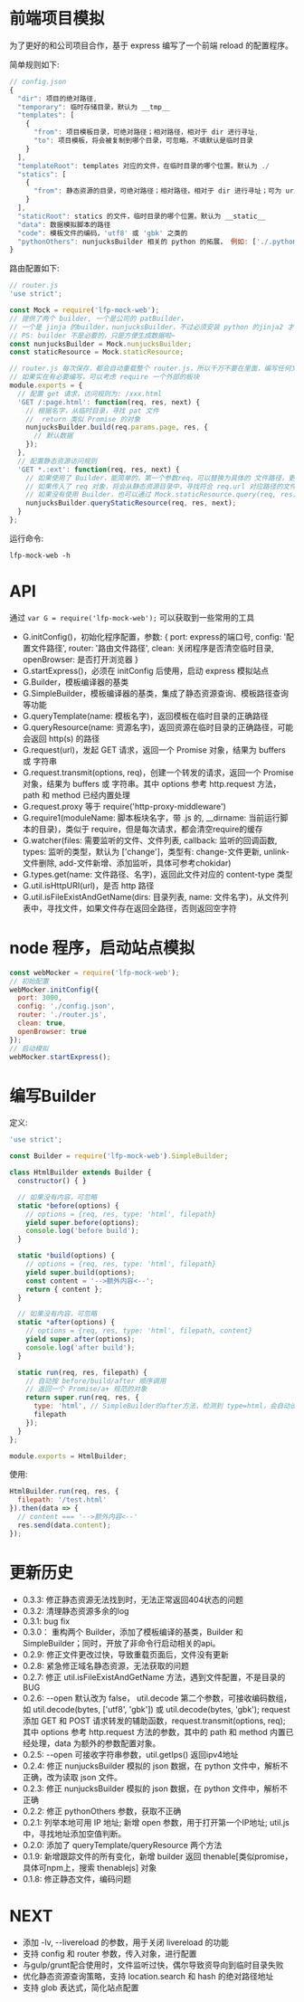 # 前端项目模拟

为了更好的和公司项目合作，基于 express 编写了一个前端 reload 的配置程序。

简单规则如下:
``` javascript
// config.json
{
  "dir": 项目的绝对路径,
  "temporary": 临时存储目录，默认为 __tmp__
  "templates": [
    {
      "from": 项目模板目录，可绝对路径；相对路径，相对于 dir 进行寻址,
      "to": 项目模板，将会被复制到哪个目录，可忽略，不填默认是临时目录
    }
  ],
  "templateRoot": templates 对应的文件，在临时目录的哪个位置。默认为 ./
  "statics": [
    {
      "from": 静态资源的目录，可绝对路径；相对路径，相对于 dir 进行寻址；可为 uri 域名
    }
  ],
  "staticRoot": statics 的文件，临时目录的哪个位置。默认为 __static__
  "data": 数据模拟脚本的路径
  "code": 模板文件的编码，'utf8' 或 'gbk' 之类的
  "pythonOthers": nunjucksBuilder 相关的 python 的拓展， 例如: ['./.python/filter.py']，强制给文件注入全局变量 data[当前渲染数据], evn[当前jinja2的环境变量]
}
```

路由配置如下:
``` javascript
// router.js
'use strict';

const Mock = require('lfp-mock-web');
// 提供了两个 builder, 一个是公司的 patBuilder，
// 一个是 jinja 的builder，nunjucksBuilder，不过必须安装 python 的jinja2 才能使用呢~: Mock.nunjucksBuilder.build('index.html', res, {}); 编译临时目录的 index.html 模板
// PS: builder 不是必要的，只是方便生成数据啦~
const nunjucksBuilder = Mock.nunjucksBuilder;
const staticResource = Mock.staticResource;

// router.js 每次保存，都会自动重载整个 router.js，所以千万不要在里面，编写任何文件、现成监听的代码。
// 如果实在有必要编写，可以考虑 require 一个外部的板块
module.exports = {
  // 配置 get 请求，访问规则为: /xxx.html
  'GET /:page.html': function(req, res, next) {
    // 根据名字，从临时目录，寻找 pat 文件
    //  return 类似 Promise 的对象
    nunjucksBuilder.build(req.params.page, res, {
      // 默认数据
    });
  },
  // 配置静态资源访问规则
  'GET *.:ext': function(req, res, next) {
    // 如果使用了 Builder，能简单的，第一个参数req，可以替换为具体的 文件路径，更容易进行访问定制
    // 如果传入了 req 对象，将会从静态资源目录中，寻找符合 req.url 对应路径的文件资源
    // 如果没有使用 Builder，也可以通过 Mock.staticResource.query(req, res); 代替，但是此方法不会根据文件类似，决定是否执行 next 函数
    nunjucksBuilder.queryStaticResource(req, res, next);
  }
};
```

运行命令:
```
lfp-mock-web -h
```

# API

通过 ``` var G = require('lfp-mock-web'); ``` 可以获取到一些常用的工具

  - G.initConfig()，初始化程序配置，参数: { port: express的端口号, config: '配置文件路径', router: '路由文件路径', clean: 关闭程序是否清空临时目录, openBrowser: 是否打开浏览器 }
  - G.startExpress()，必须在 initConfig 后使用，启动 express 模拟站点
  - G.Builder，模板编译器的基类
  - G.SimpleBuilder，模板编译器的基类，集成了静态资源查询、模板路径查询等功能
  - G.queryTemplate(name: 模板名字)，返回模板在临时目录的正确路径
  - G.queryResource(name: 资源名字)，返回资源在临时目录的正确路径，可能会返回 http(s) 的路径
  - G.request(url)，发起 GET 请求，返回一个 Promise 对象，结果为 buffers 或 字符串
  - G.request.transmit(options, req)，创建一个转发的请求，返回一个 Promise 对象，结果为 buffers 或 字符串。其中 options 参考 http.request 方法，path 和 method 已经内置处理
  - G.request.proxy 等于 require('http-proxy-middleware')
  - G.require1(moduleName: 脚本板块名字，带 .js 的, \_\_dirname: 当前运行脚本的目录)，类似于 require，但是每次请求，都会清空require的缓存
  - G.watcher(files: 需要监听的文件、文件列表, callback: 监听的回调函数, types: 监听的类型，默认为 ['change']，类型有: change-文件更新, unlink-文件删除, add-文件新增、添加监听，具体可参考chokidar)
  - G.types.get(name: 文件路径、名字)，返回此文件对应的 content-type 类型
  - G.util.isHttpURI(url)，是否 http 路径
  - G.util.isFileExistAndGetName(dirs: 目录列表, name: 文件名字)，从文件列表中，寻找文件，如果文件存在返回全路径，否则返回空字符

# node 程序，启动站点模拟

``` javascript
const webMocker = require('lfp-mock-web');
// 初始配置
webMocker.initConfig({
  port: 3000,
  config: './config.json',
  router: './router.js',
  clean: true,
  openBrowser: true
});
// 启动模拟
webMocker.startExpress();
```

# 编写Builder

定义:
``` javascript
'use strict';

const Builder = require('lfp-mock-web').SimpleBuilder;

class HtmlBuilder extends Builder {
  constructor() { }

  // 如果没有内容，可忽略
  static *before(options) {
    // options = {req, res, type: 'html', filepath}
    yield super.before(options);
    console.log('before build');
  }

  static *build(options) {
    // options = {req, res, type: 'html', filepath}
    yield super.build(options);
    const content = '-->额外内容<--';
    return { content };
  }

  // 如果没有内容，可忽略
  static *after(options) {
    // options = {req, res, type: 'html', filepath, content}
    yield super.after(options);
    console.log('after build');
  }

  static run(req, res, filepath) {
    // 自动按 before/build/after 顺序调用
    // 返回一个 Promise/a+ 规范的对象
    return super.run(req, res, {
      type: 'html', // SimpleBuilder的after方法，检测到 type=html，会自动设置 res.set('content-type', 'html/text');
      filepath
    });
  }
};

module.exports = HtmlBuilder;
```

使用:
``` javascript
HtmlBuilder.run(req, res, {
  filepath: '/test.html'
}).then(data => {
  // content === '-->额外内容<--'
  res.send(data.content);
});
```


# 更新历史

  * 0.3.3:
    修正静态资源无法找到时，无法正常返回404状态的问题
  * 0.3.2:
    清理静态资源多余的log
  * 0.3.1:
    bug fix
  * 0.3.0：
    重构两个 Builder，添加了模板编译的基类，Builder 和 SimpleBuilder；同时，开放了非命令行启动相关的api。
  * 0.2.9:
    修正文件更改过快，导致重载页面后，文件没有更新
  * 0.2.8:
    紧急修正域名静态资源，无法获取的问题
  * 0.2.7:
    修正 util.isFileExistAndGetName 方法，遇到文件配置，不是目录的BUG
  * 0.2.6:
    --open 默认改为 false， util.decode 第二个参数，可接收编码数组，如 util.decode(bytes, ['utf8', 'gbk']) 或 util.decode(bytes, 'gbk');
    request 添加 GET 和 POST 请求转发的辅助函数，request.transmit(options, req); 其中 options 参考 http.request 方法的参数，其中的 path 和 method 内置已经处理，data 为额外的参数配置对象。
  * 0.2.5:
    --open 可接收字符串参数，util.getIps() 返回ipv4地址
  * 0.2.4:
    修正 nunjucksBuilder 模拟的 json 数据，在 python 文件中，解析不正确，改为读取 json 文件。
  * 0.2.3:
    修正 nunjucksBuilder 模拟的 json 数据，在 python 文件中，解析不正确
  * 0.2.2:
    修正 pythonOthers 参数，获取不正确
  * 0.2.1:
    列举本地可用 IP 地址; 新增 open 参数，用于打开第一个IP地址; util.js 中，寻找地址添加空值判断。
  * 0.2.0:
    添加了 queryTemplate/queryResource 两个方法
  * 0.1.9:
    新增跟踪文件的所有变化，新增 builder 返回 thenable[类似promise，具体可npm上，搜索 thenablejs] 对象
  * 0.1.8:
    修正静态文件，编码问题

# NEXT
  * 添加 -lv, --livereload 的参数，用于关闭 livereload 的功能
  * 支持 config 和 router 参数，传入对象，进行配置
  * 与gulp/grunt配合使用时，文件监听过快，偶尔导致资导向到临时目录失败
  * 优化静态资源查询策略，支持 location.search 和 hash 的绝对路径地址
  * 支持 glob 表达式，简化站点配置
